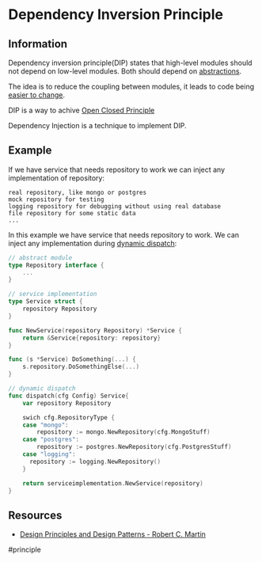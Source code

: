 # Dependency Inversion Principle

## Information
Dependency inversion principle(DIP) states that high-level modules should not depend on low-level modules. Both should depend on [abstractions](https://github.com/vimcki/design-principles/blob/master/Abstraction.md).

The idea is to reduce the coupling between modules, it leads to code being [easier to change](https://github.com/vimcki/design-principles/blob/master/Ease%20of%20Change.md).

DIP is a way to achive [Open Closed Principle](https://github.com/vimcki/design-principles/blob/master/Open%20Closed%20Principle.md)

Dependency Injection is a technique to implement DIP.

## Example

If we have service that needs repository to work we can inject any implementation of repository:
```
real repository, like mongo or postgres
mock repository for testing
logging repository for debugging without using real database
file repository for some static data
...
```

In this example we have service that needs repository to work. We can inject any implementation during [dynamic dispatch](https://github.com/vimcki/design-principles/blob/master/Dynamic%20Dispatch.md):

```go
// abstract module
type Repository interface {
	...
}
```

```go
// service implementation
type Service struct {
	repository Repository
}

func NewService(repository Repository) *Service {
	return &Service{repository: repository}
}

func (s *Service) DoSomething(...) {
	s.repository.DoSomethingElse(...)
}
```

```go
// dynamic dispatch
func dispatch(cfg Config) Service{
	var repository Repository

	swich cfg.RepositoryType {
	case "mongo":
		repository := mongo.NewRepository(cfg.MongoStuff)
	case "postgres":
		repository := postgres.NewRepository(cfg.PostgresStuff)
	case "logging":
	  repository := logging.NewRepository()
	}

	return serviceimplementation.NewService(repository)
}

```

## Resources

- [Design Principles and Design Patterns - Robert C. Martin](http://staff.cs.utu.fi/~jounsmed/doos_06/material/DesignPrinciplesAndPatterns.pdf)

#principle
